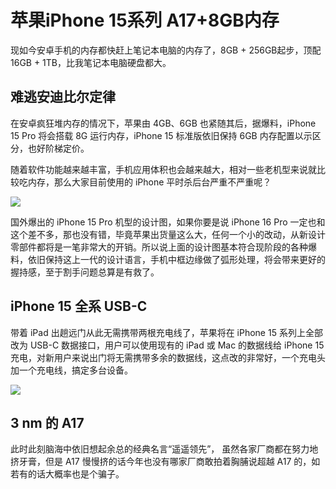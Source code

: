# 苹果iPhone 15系列 A17+8GB内存

现如今安卓手机的内存都快赶上笔记本电脑的内存了，8GB + 256GB起步，顶配 16GB + 1TB，比我笔记本电脑硬盘都大。

## 难逃安迪比尔定律

在安卓疯狂堆内存的情况下，苹果由 4GB、6GB 也紧随其后，据爆料，iPhone 15 Pro 将会搭载 8G 运行内存，iPhone 15 标准版依旧保持 6GB 内存配置以示区分，也好阶梯定价。

随着软件功能越来越丰富，手机应用体积也会越来越大，相对一些老机型来说就比较吃内存，那么大家目前使用的 iPhone 平时杀后台严重不严重呢？

![](https://hediancha-1312143060.cos.ap-shanghai.myqcloud.com/202305281828038.png)



国外爆出的 iPhone 15 Pro 机型的设计图，如果你要是说 iPhone 16 Pro 一定也和这个差不多，那也没有错，毕竟苹果出货量这么大，任何一个小的改动，从新设计零部件都将是一笔非常大的开销。所以说上面的设计图基本符合现阶段的各种爆料，依旧保持这上一代的设计语言，手机中框边缘做了弧形处理，将会带来更好的握持感，至于割手问题总算是有救了。

## iPhone 15 全系 USB-C

带着 iPad 出趟远门从此无需携带两根充电线了，苹果将在 iPhone 15 系列上全部改为 USB-C 数据接口，用户可以使用现有的 iPad 或 Mac 的数据线给 iPhone 15 充电，对新用户来说出门将无需携带多余的数据线，这点改的非常好，一个充电头加一个充电线，搞定多台设备。

![](https://hediancha-1312143060.cos.ap-shanghai.myqcloud.com/202305281828113.jpeg)

## 3 nm 的 A17

此时此刻脑海中依旧想起余总的经典名言“遥遥领先”， 虽然各家厂商都在努力地挤牙膏，但是 A17 慢慢挤的话今年也没有哪家厂商敢拍着胸脯说超越 A17 的，如若有的话大概率也是个骗子。